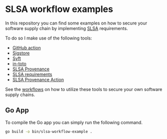 # SLSA workflow examples

In this repository you can find some examples on how to secure your software supply chain by implementing [SLSA](https://slsa.dev) requirements.

To do so I make use of the following tools:

- [GitHub action][github-actions]
- [Sigstore][sigstore]
- [Syft][syft]
- [in-toto][in-toto]
- [SLSA Provenance][slsa-provenance]
- [SLSA requirements][slsa-requirements]
- [SLSA Provenance Action][slsa-provenance-action]

See the [workflows](.github/workflows) on how to utilize these tools to secure your own software supply chains. 

## Go App

To compile the Go app you can simply run the following command.

```bash
go build -o bin/slsa-workflow-example .
```

[slsa-workflow-example]: https://github.com/marcofranssen/slsa-workflow-example "SLSA GitHub actions workflow example"
[slsa-provenance-action]: https://github.com/philips-labs/slsa-provenance-action "SLSA provenance action"
[slsa-provenance]: https://slsa.dev/provenance "SLSA provenance specification"
[slsa-requirements]: https://slsa.dev/spec/v0.1/requirements "SLSA requirements required to meet SLSA levels"
[in-toto]: https://in-toto.io/ "A framework to secure the integrity of software supply chains"
[syft]: https://github.com/anchore/syft "A CLI tool and Go library for generating a Software Bill of Materials (SBOM) from container images and filesystems."
[sigstore]: https://www.sigstore.dev/ "A new standard for signing, verifying and protecting software"
[github-actions]: https://docs.github.com/en/actions "Automate, customize, and execute your software development workflows right in your repository with GitHub Actions."
